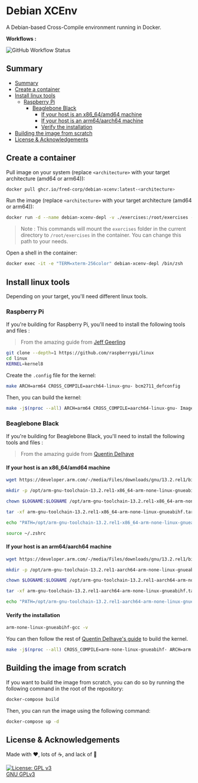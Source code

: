 # Debian XCEnv

A Debian-based Cross-Compile environment running in Docker.

**Workflows :**

![GitHub Workflow Status](https://github.com/fred-corp/debian-xcenv/actions/workflows/ghcr.yml/badge.svg)

## Summary

* [Summary](#summary)
* [Create a container](#create-a-container)
* [Install linux tools](#install-linux-tools)
  * [Raspberry Pi](#raspberry-pi)
    * [Beaglebone Black](#beaglebone-black)
      * [If your host is an x86_64/amd64 machine](#if-your-host-is-an-x86_64amd64-machine)
      * [If your host is an arm64/aarch64 machine](#if-your-host-is-an-arm64aarch64-machine)
      * [Verify the installation](#verify-the-installation)
* [Building the image from scratch](#building-the-image-from-scratch)
* [License & Acknowledgements](#license--acknowledgements)

## Create a container

Pull image on your system (replace `<architecture>` with your target architecture (amd64 or arm64)):

```zsh
docker pull ghcr.io/fred-corp/debian-xcenv:latest-<architecture>
```

Run the image (replace `<architecture>` with your target architecture (amd64 or arm64)):

```zsh
docker run -d --name debian-xcenv-depl -v ./exercises:/root/exercises --network=host --tty=true ghcr.io/fred-corp/debian-xcenv:latest-<architecture>
```

> Note : This commands will mount the `exercises` folder in the current directory to `/root/exercises` in the container. You can change this path to your needs.

Open a shell in the container:

```zsh
docker exec -it -e "TERM=xterm-256color" debian-xcenv-depl /bin/zsh 
```

## Install linux tools

Depending on your target, you'll need different linux tools.

### Raspberry Pi

If you're building for Raspberry Pi, you'll need to install the following tools and files :

> From the amazing guide from [Jeff Geerling](https://www.jeffgeerling.com/blog/2020/cross-compiling-raspberry-pi-os-linux-kernel-on-macos)

```zsh
git clone --depth=1 https://github.com/raspberrypi/linux
cd linux
KERNEL=kernel8
```

Create the `.config` file for the kernel:

```zsh
make ARCH=arm64 CROSS_COMPILE=aarch64-linux-gnu- bcm2711_defconfig
```

Then, you can build the kernel:

```zsh
make -j$(nproc --all) ARCH=arm64 CROSS_COMPILE=aarch64-linux-gnu- Image modules dtbs
```

### Beaglebone Black

If you're building for Beaglebone Black, you'll need to install the following tools and files :

> From the amazing guide from [Quentin Delhaye](https://github.com/parastuffs/linux-kernel-modules/wiki)

#### If your host is an x86_64/amd64 machine

```zsh
wget https://developer.arm.com/-/media/Files/downloads/gnu/13.2.rel1/binrel/arm-gnu-toolchain-13.2.rel1-x86_64-arm-none-linux-gnueabihf.tar.xz
```

```zsh
mkdir -p /opt/arm-gnu-toolchain-13.2.rel1-x86_64-arm-none-linux-gnueabihf
```

```zsh
chown $LOGNAME:$LOGNAME /opt/arm-gnu-toolchain-13.2.rel1-x86_64-arm-none-linux-gnueabihf
```

```zsh
tar -xf arm-gnu-toolchain-13.2.rel1-x86_64-arm-none-linux-gnueabihf.tar.xz -C /opt/arm-gnu-toolchain-13.2.rel1-x86_64-arm-none-linux-gnueabihf
```

```zsh
echo "PATH=/opt/arm-gnu-toolchain-13.2.rel1-x86_64-arm-none-linux-gnueabihf/arm-gnu-toolchain-13.2.Rel1-x86_64-arm-none-linux-gnueabihf/bin/:$PATH" >> ~/.zshrc
```

```zsh
source ~/.zshrc
```

#### If your host is an arm64/aarch64 machine

```zsh
wget https://developer.arm.com/-/media/Files/downloads/gnu/13.2.rel1/binrel/arm-gnu-toolchain-13.2.rel1-aarch64-arm-none-linux-gnueabihf.tar.xz
```

```zsh
mkdir -p /opt/arm-gnu-toolchain-13.2.rel1-aarch64-arm-none-linux-gnueabihf
```

```zsh
chown $LOGNAME:$LOGNAME /opt/arm-gnu-toolchain-13.2.rel1-aarch64-arm-none-linux-gnueabihf
```

```zsh
tar -xf arm-gnu-toolchain-13.2.rel1-aarch64-arm-none-linux-gnueabihf.tar.xz -C /opt/arm-gnu-toolchain-13.2.rel1-aarch64-arm-none-linux-gnueabihf
```

```zsh
echo "PATH=/opt/arm-gnu-toolchain-13.2.rel1-aarch64-arm-none-linux-gnueabihf/arm-gnu-toolchain-13.2.Rel1-aarch64-arm-none-linux-gnueabihf/bin/:$PATH" >> ~/.zshrc
```

#### Verify the installation

```zsh
arm-none-linux-gnueabihf-gcc -v
```

You can then follow the rest of [Quentin Delhaye's guide](https://github.com/parastuffs/linux-kernel-modules/wiki/Cross-compilation-toolchain#compile-the-kernel-locally) to build the kernel.

```zsh
make -j$(nproc --all) CROSS_COMPILE=arm-none-linux-gnueabihf- ARCH=arm
```

## Building the image from scratch

If you want to build the image from scratch, you can do so by running the following command in the root of the repository:

```zsh
docker-compose build
```

Then, you can run the image using the following command:

```zsh
docker-compose up -d
```

## License & Acknowledgements

Made with ❤️, lots of ☕️, and lack of 🛌

[![License: GPL v3](https://www.gnu.org/graphics/gplv3-127x51.png)](https://www.gnu.org/licenses/gpl-3.0.en.html)  
[GNU GPLv3](https://www.gnu.org/licenses/gpl-3.0.en.html)
